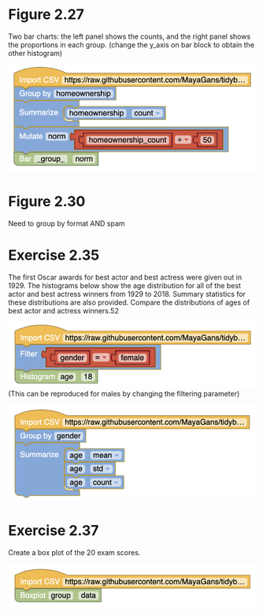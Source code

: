 # Figure 2.27
Two bar charts: the left panel shows the counts, and the right panel shows the proportions in each group. (change the y_axis on bar block to obtain the other histogram)

![](Figure_2_27.png)

# Figure 2.30
Need to group by format AND spam

# Exercise 2.35
The first Oscar awards for best actor and best actress were given out in 1929. The histograms below show the age distribution for all of the best actor and best actress winners from 1929 to 2018. Summary statistics for these distributions are also provided. Compare the distributions of ages of best actor and actress winners.52

![](Exercise_2_35.png)
(This can be reproduced for males by changing the filtering parameter)

![](Exercise_2_35b.png)

# Exercise 2.37
Create a box plot of the 20 exam scores.

![](Exercise_2_37.png)